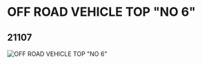 # OFF ROAD VEHICLE TOP "NO 6"
## 21107
![OFF ROAD VEHICLE TOP "NO 6"](https://lc-www-live-s.legocdn.com/media/bricks/5/2/6113949.jpg)
